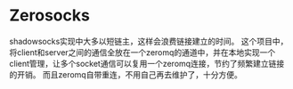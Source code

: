 # Zerosocks

shadowsocks实现中大多以短链主，这样会浪费链接建立的时间。
这个项目中，将client和server之间的通信全放在一个zeromq的通道中，并在本地实现一个client管理，让多个socket通信可以复用一个zeromq连接，节约了频繁建立链接的开销。
而且zeromq自带重连，不用自己再去维护了，十分方便。

